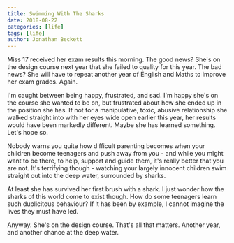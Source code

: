 ```yaml
---
title: Swimming With The Sharks
date: 2018-08-22
categories: [life]
tags: [life]
author: Jonathan Beckett
---
```


Miss 17 received her exam results this morning. The good news? She's on the design course next year that she failed to quality for this year. The bad news? She will have to repeat another year of English and Maths to improve her exam grades. Again.

I'm caught between being happy, frustrated, and sad. I'm happy she's on the course she wanted to be on, but frustrated about how she ended up in the position she has. If not for a manipulative, toxic, abusive relationship she walked straight into with her eyes wide open earlier this year, her results would have been markedly different. Maybe she has learned something. Let's hope so.

Nobody warns you quite how difficult parenting becomes when your children become teenagers and push away from you - and while you might want to be there, to help, support and guide them, it's really better that you are not. It's terrifying though - watching your largely innocent children swim straight out into the deep water, surrounded by sharks.

At least she has survived her first brush with a shark. I just wonder how the sharks of this world come to exist though. How do some teenagers learn such duplicitous behaviour? If it has been by example, I cannot imagine the lives they must have led.

Anyway. She's on the design course. That's all that matters. Another year, and another chance at the deep water.